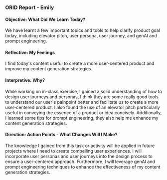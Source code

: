 ### ORID Report - Emily

#### Objective: What Did We Learn Today?
We have learnt a few important topics and tools to help clarify product goal today, including elevator pitch, user persona, user journey, and genAI and prompt engineering.

#### Reflective: My Feelings
I find today's content useful to create a more user-centered product and improve my content generation strategies.

#### Interpretive: Why?
While working on in-class exercise, I gained a solid understanding of how to design user journeys and personas, I think they are some really good tools to understand our user's painpoint better and facilitate us to create a more user-centered product. I also found the use of an elevator pitch particularly useful in conveying the essence of a product or idea concisely. Additionally, I learned some tips for prompt engineering, they also help me enhance my content generation strategies.


#### Direction: Action Points - What Changes Will I Make?
The knowledge I gained from this task or activity will be applied in future projects where I need to create compelling user experiences. I will incorporate user personas and user journeys into the design process to ensure a user-centered approach. Furthermore, I will leverage genAI and prompt engineering techniques to enhance the effectiveness of my content generation strategies.

